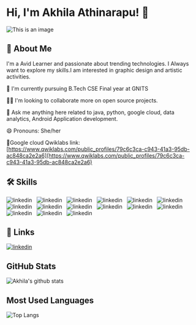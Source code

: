 
# Hi, I'm Akhila Athinarapu! 👋

![This is an image](https://myoctocat.com/assets/images/base-octocat.svg)

## 🚀 About Me
I'm a Avid Learner and passionate about trending technologies.
I Always want to explore my skills.I am interested in graphic design and artistic activities. 


🧠 I'm currently pursuing B.Tech CSE Final year at GNITS

👯‍♀️ I'm looking to collaborate more on open source projects.

💬 Ask me anything here related to java, python, google cloud, data analytics, Android Application development.

😄 Pronouns: She/her

🏅Google cloud Qwiklabs link: [https://www.qwiklabs.com/public_profiles/79c6c3ca-c943-41a3-95db-ac848ca2e2a6](https://www.qwiklabs.com/public_profiles/79c6c3ca-c943-41a3-95db-ac848ca2e2a6) 


## 🛠 Skills
![linkedin](https://img.shields.io/badge/Python-FFD43B?style=for-the-badge&logo=python&logoColor=darkgreen) &nbsp; ![linkedin](https://img.shields.io/badge/C-00599C?style=for-the-badge&logo=c&logoColor=white) &nbsp; ![linkedin](https://img.shields.io/badge/C%2B%2B-00599C?style=for-the-badge&logo=c%2B%2B&logoColor=white) &nbsp; ![linkedin](https://img.shields.io/badge/Java-ED8B00?style=for-the-badge&logo=java&logoColor=white) &nbsp; ![linkedin](https://img.shields.io/badge/C%23-239120?style=for-the-badge&logo=c-sharp&logoColor=white) &nbsp; ![linkedin](https://img.shields.io/badge/HTML5-E34F26?style=for-the-badge&logo=html5&logoColor=white) &nbsp; ![linkedin](https://img.shields.io/badge/CSS3-1572B6?style=for-the-badge&logo=css3&logoColor=white) &nbsp; ![linkedin](https://img.shields.io/badge/PLSQL-F80000?style=for-the-badge&logo=oracle&logoColor=black) &nbsp; ![linkedin](https://img.shields.io/badge/Numpy-777BB4?style=for-the-badge&logo=numpy&logoColor=white) &nbsp; ![linkedin](https://img.shields.io/badge/Pandas-2C2D72?style=for-the-badge&logo=pandas&logoColor=white) &nbsp; ![linkedin](https://img.shields.io/badge/MySQL-00000F?style=for-the-badge&logo=mysql&logoColor=white) &nbsp; ![linkedin](https://img.shields.io/badge/Eclipse-2C2255?style=for-the-badge&logo=eclipse&logoColor=white") &nbsp; ![linkedin](https://img.shields.io/badge/Visual_Studio_Code-0078D4?style=for-the-badge&logo=visual%20studio%20code&logoColor=white") &nbsp; ![linkedin](https://img.shields.io/badge/.NET-512BD4?style=for-the-badge&logo=dotnet&logoColor=white") &nbsp; ![linkedin](https://img.shields.io/badge/Node.js-339933?style=for-the-badge&logo=nodedotjs&logoColor=white")


## 🔗 Links

[![linkedin](https://img.shields.io/badge/linkedin-0A66C2?style=for-the-badge&logo=linkedin&logoColor=white)](https://www.linkedin.com/in/akhila-athinarapu-22584b207)



## GitHub Stats

![Akhila's github stats](https://github-readme-stats.vercel.app/api?username=Athinarapu-Akhila&count_private=true&show_icons=true&theme=radical&hide_rank=false)
## Most Used Languages

![Top Langs](https://github-readme-stats.vercel.app/api/top-langs/?username=Athinarapu-Akhila)

